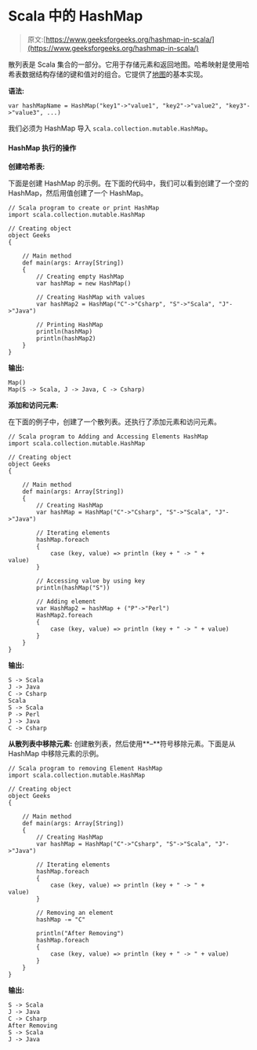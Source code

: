 # Scala 中的 HashMap

> 原文:[https://www.geeksforgeeks.org/hashmap-in-scala/](https://www.geeksforgeeks.org/hashmap-in-scala/)

散列表是 Scala 集合的一部分。它用于存储元素和返回地图。哈希映射是使用哈希表数据结构存储的键和值对的组合。它提供了[地图](https://www.geeksforgeeks.org/scala-map/)的基本实现。

**语法:**

```
var hashMapName = HashMap("key1"->"value1", "key2"->"value2", "key3"->"value3", ...) 
```

我们必须为 HashMap 导入 `scala.collection.mutable.HashMap`。

#### HashMap 执行的操作

**创建哈希表:**

下面是创建 HashMap 的示例。在下面的代码中，我们可以看到创建了一个空的 HashMap，然后用值创建了一个 HashMap。

```
// Scala program to create or print HashMap
import scala.collection.mutable.HashMap

// Creating object 
object Geeks 
{ 

    // Main method 
    def main(args: Array[String]) 
    { 
        // Creating empty HashMap
        var hashMap = new HashMap()  

        // Creating HashMap with values
        var hashMap2 = HashMap("C"->"Csharp", "S"->"Scala", "J"->"Java")  

        // Printing HashMap
        println(hashMap)  
        println(hashMap2)  
    } 
} 
```

**输出:**

```
Map()
Map(S -> Scala, J -> Java, C -> Csharp)
```

**添加和访问元素:**

在下面的例子中，创建了一个散列表。还执行了添加元素和访问元素。

```
// Scala program to Adding and Accessing Elements HashMap
import scala.collection.mutable.HashMap

// Creating object 
object Geeks 
{ 

    // Main method 
    def main(args: Array[String]) 
    { 
        // Creating HashMap
        var hashMap = HashMap("C"->"Csharp", "S"->"Scala", "J"->"Java")

        // Iterating elements
        hashMap.foreach 
        {  
            case (key, value) => println (key + " -> " + value)         
        }  

        // Accessing value by using key 
        println(hashMap("S"))  

        // Adding element
        var HashMap2 = hashMap + ("P"->"Perl")  
        HashMap2.foreach 
        {  
            case (key, value) => println (key + " -> " + value)  
        }  
    } 
} 
```

**输出:**

```
S -> Scala
J -> Java
C -> Csharp
Scala
S -> Scala
P -> Perl
J -> Java
C -> Csharp
```

**从散列表中移除元素:**
创建散列表，然后使用**–**符号移除元素。下面是从 HashMap 中移除元素的示例。

```
// Scala program to removing Element HashMap
import scala.collection.mutable.HashMap

// Creating object 
object Geeks 
{ 

    // Main method 
    def main(args: Array[String]) 
    { 
        // Creating HashMap
        var hashMap = HashMap("C"->"Csharp", "S"->"Scala", "J"->"Java")

        // Iterating elements
        hashMap.foreach 
        { 
            case (key, value) => println (key + " -> " + value)         
        } 

        // Removing an element
        hashMap -= "C"

        println("After Removing")
        hashMap.foreach 
        { 
            case (key, value) => println (key + " -> " + value) 
        } 
    } 
} 
```

**输出:**

```
S -> Scala
J -> Java
C -> Csharp
After Removing
S -> Scala
J -> Java
```
